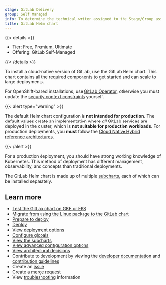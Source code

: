 ```yaml
---
stage: GitLab Delivery
group: Self Managed
info: To determine the technical writer assigned to the Stage/Group associated with this page, see https://handbook.gitlab.com/handbook/product/ux/technical-writing/#assignments
title: GitLab Helm chart
---
```


{{< details >}}

- Tier: Free, Premium, Ultimate
- Offering: GitLab Self-Managed

{{< /details >}}

To install a cloud-native version of GitLab, use the GitLab Helm chart.
This chart contains all the required components to get started and can scale to large deployments.

For OpenShift-based installations, use [GitLab Operator](https://docs.gitlab.com/operator/),
otherwise you must update the [security context constraints](https://docs.gitlab.com/operator/security_context_constraints.html)
yourself.

{{< alert type="warning" >}}

The default Helm chart configuration is **not intended for production**.
The default values create an implementation where _all_ GitLab services are
deployed in the cluster, which is **not suitable for production workloads**.
For production deployments, you **must** follow the [Cloud Native Hybrid reference architectures](installation/_index.md#use-the-reference-architectures).

{{< /alert >}}

For a production deployment, you should have strong working knowledge of Kubernetes.
This method of deployment has different management, observability, and concepts than traditional deployments.

The GitLab Helm chart is made up of multiple [subcharts](charts/gitlab/_index.md),
each of which can be installed separately.

## Learn more

- [Test the GitLab chart on GKE or EKS](quickstart/_index.md)
- [Migrate from using the Linux package to the GitLab chart](installation/migration/_index.md)
- [Prepare to deploy](installation/_index.md)
- [Deploy](installation/deployment.md)
- [View deployment options](installation/command-line-options.md)
- [Configure globals](charts/globals.md)
- [View the subcharts](charts/gitlab/_index.md)
- [View advanced configuration options](advanced/_index.md)
- [View architectural decisions](architecture/_index.md)
- Contribute to development by viewing the [developer documentation](development/_index.md) and
  [contribution guidelines](https://gitlab.com/gitlab-org/charts/gitlab/tree/master/CONTRIBUTING.md)
- Create an [issue](https://gitlab.com/gitlab-org/charts/gitlab/-/issues)
- Create a [merge request](https://gitlab.com/gitlab-org/charts/gitlab/-/merge_requests)
- View [troubleshooting](troubleshooting/_index.md) information

